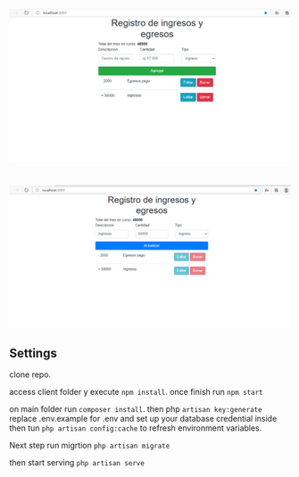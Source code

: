 # 

![Balance Image ](screenshot/photo.PNG)
#
![Balance Image ](screenshot/photo2.PNG)


## Settings

clone repo. 

access client folder y execute  `npm install`. once finish run  `npm start`  


on main folder run `composer install`. then php `artisan key:generate`
replace .env.example for .env and set up your database credential inside then tun `php artisan config:cache` to refresh environment variables. 

Next step run migrtion `php artisan migrate` 

then start serving  `php artisan serve` 

